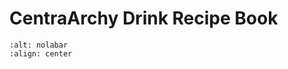 # CentraArchy Drink Recipe Book

```{image} ../../images/chophouse-nola-bar-300x229.jpg
:alt: nolabar
:align: center
```
